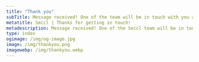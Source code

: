 ```yaml
---
title: "Thank you"
subTitle: Message received! One of the team will be in touch with you as soon as they can.
metatitle: Seccl | Thanks for getting in touch!
metadescription: Message received! One of the Seccl team will be in touch with you as soon as they can.
type: index
ogimage: /img/og-image.jpg
image: /img/thankyou.png
imagewebp: /img/thankyou.webp
---
```


